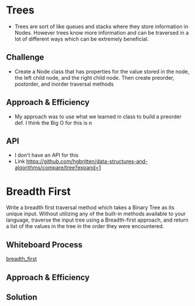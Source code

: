# Trees
<!-- Short summary or background information -->
- Trees are sort of like queues and stacks where they store information in Nodes. However trees know more information and can be traversed in a lot of different ways which can be extremely beneficial.
## Challenge
<!-- Description of the challenge -->
- Create a Node class that has properties for the value stored in the node, the left child node, and the right child node. Then create preorder, postorder, and inorder traversal methods
## Approach & Efficiency
<!-- What approach did you take? Why? What is the Big O space/time for this approach? -->
- My approach was to use what we learned in class to build a preorder def. I think the Big O for this is n
## API
<!-- Description of each method publicly available in each of your trees -->
- I don't have an API for this
- Link https://github.com/hgbritten/data-structures-and-algorithms/compare/tree?expand=1


# Breadth First
<!-- Description of the challenge -->
Write a breadth first traversal method which takes a Binary Tree as its unique input. Without utilizing any of the built-in methods available to your language, traverse the input tree using a Breadth-first approach, and return a list of the values in the tree in the order they were encountered.
## Whiteboard Process
<!-- Embedded whiteboard image -->
[breadth_first](breadth_first.PNG)
## Approach & Efficiency
<!-- What approach did you take? Why? What is the Big O space/time for this approach? -->

## Solution
<!-- Show how to run your code, and examples of it in action -->
